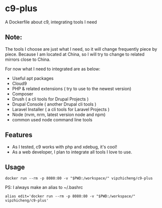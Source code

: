 # c9-plus
A Dockerfile about c9, integrating tools I need

## Note:

The tools I choose are just what I need, so it will change frequently piece by piece. Because I am located at China, so I will try to change to related mirrors close to China.

For now what I need to integrated are as below:

- Useful apt packages
- Cloud9
- PHP & related extensions ( try to use to the newest version)
- Composer
- Drush ( a cli tools for Drupal Projects )
- Drupal Console ( another Drupal cli tools )
- Laravel Installer ( a cli tools for Laravel Projects )
- Node (nvm, nrm, latest version node and npm)
- common used node command line tools

## Features

- As I tested, c9 works with php and xdebug, it's cool!
- As a web developer, I plan to integrate all tools I love to use.

## Usage

```
docker run --rm -p 8080:80 -v "$PWD:/workspace/" vipzhicheng/c9-plus
```

PS: I always make an alias to ~/.bashrc

```
alias edit='docker run --rm -p 8080:80 -v "$PWD:/workspace/" vipzhicheng/c9-plus'
```
